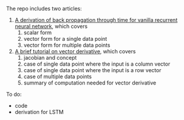 The repo includes two articles:
1. [A derivation of back propagation through time for vanilla recurrent neural network](bptt/bptt.pdf), which covers
   1. scalar form
   2. vector form for a single data point
   3. vector form for multiple data points 
2. [A brief tutorial on vector derivative](vector_derivative/vector_derivative.pdf), which covers
   1. jacobian and concept
   2. case of single data point where the input is a column vector
   3. case of single data point where the input is a row vector
   4. case of multiple data points 
   5. summary of computation needed for vector derivative

To do:
- code
- derivation for LSTM